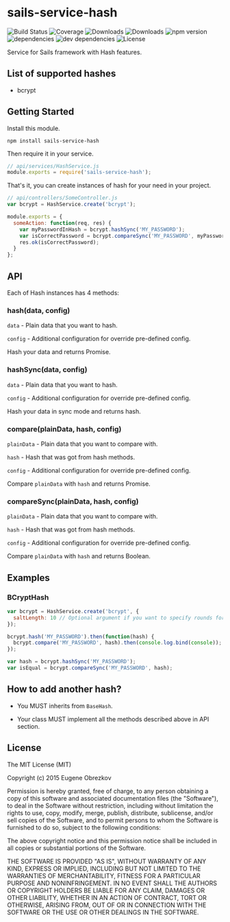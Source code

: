 # sails-service-hash

![Build Status](https://img.shields.io/travis/ghaiklor/sails-service-hash.svg)
![Coverage](https://img.shields.io/coveralls/ghaiklor/sails-service-hash.svg)
![Downloads](https://img.shields.io/npm/dm/sails-service-hash.svg)
![Downloads](https://img.shields.io/npm/dt/sails-service-hash.svg)
![npm version](https://img.shields.io/npm/v/sails-service-hash.svg)
![dependencies](https://img.shields.io/david/ghaiklor/sails-service-hash.svg)
![dev dependencies](https://img.shields.io/david/dev/ghaiklor/sails-service-hash.svg)
![License](https://img.shields.io/npm/l/sails-service-hash.svg)

Service for Sails framework with Hash features.

## List of supported hashes

- bcrypt

## Getting Started

Install this module.

```shell
npm install sails-service-hash
```

Then require it in your service.

```javascript
// api/services/HashService.js
module.exports = require('sails-service-hash');
```

That's it, you can create instances of hash for your need in your project.

```javascript
// api/controllers/SomeController.js
var bcrypt = HashService.create('bcrypt');

module.exports = {
  someAction: function(req, res) {
    var myPasswordInHash = bcrypt.hashSync('MY_PASSWORD');
    var isCorrectPassword = bcrypt.compareSync('MY_PASSWORD', myPasswordInHash);
    res.ok(isCorrectPassword);
  }
};
```

## API

Each of Hash instances has 4 methods:

### hash(data, config)

`data` - Plain data that you want to hash.

`config` - Additional configuration for override pre-defined config.

Hash your data and returns Promise.

### hashSync(data, config)

`data` - Plain data that you want to hash.

`config` - Additional configuration for override pre-defined config.

Hash your data in sync mode and returns hash.

### compare(plainData, hash, config)

`plainData` - Plain data that you want to compare with.

`hash` - Hash that was got from hash methods.

`config` - Additional configuration for override pre-defined config.

Compare `plainData` with `hash` and returns Promise.

### compareSync(plainData, hash, config)

`plainData` - Plain data that you want to compare with.

`hash` - Hash that was got from hash methods.

`config` - Additional configuration for override pre-defined config.

Compare `plainData` with `hash` and returns Boolean.

## Examples

### BCryptHash

```javascript
var bcrypt = HashService.create('bcrypt', {
  saltLength: 10 // Optional argument if you want to specify rounds for of auto-generated salt
});

bcrypt.hash('MY_PASSWORD').then(function(hash) {
  bcrypt.compare('MY_PASSWORD', hash).then(console.log.bind(console));
});

var hash = bcrypt.hashSync('MY_PASSWORD');
var isEqual = bcrypt.compareSync('MY_PASSWORD', hash);
```

## How to add another hash?

- You MUST inherits from `BaseHash`.

- Your class MUST implement all the methods described above in API section.

## License

The MIT License (MIT)

Copyright (c) 2015 Eugene Obrezkov

Permission is hereby granted, free of charge, to any person obtaining a copy
of this software and associated documentation files (the "Software"), to deal
in the Software without restriction, including without limitation the rights
to use, copy, modify, merge, publish, distribute, sublicense, and/or sell
copies of the Software, and to permit persons to whom the Software is
furnished to do so, subject to the following conditions:

The above copyright notice and this permission notice shall be included in all
copies or substantial portions of the Software.

THE SOFTWARE IS PROVIDED "AS IS", WITHOUT WARRANTY OF ANY KIND, EXPRESS OR
IMPLIED, INCLUDING BUT NOT LIMITED TO THE WARRANTIES OF MERCHANTABILITY,
FITNESS FOR A PARTICULAR PURPOSE AND NONINFRINGEMENT. IN NO EVENT SHALL THE
AUTHORS OR COPYRIGHT HOLDERS BE LIABLE FOR ANY CLAIM, DAMAGES OR OTHER
LIABILITY, WHETHER IN AN ACTION OF CONTRACT, TORT OR OTHERWISE, ARISING FROM,
OUT OF OR IN CONNECTION WITH THE SOFTWARE OR THE USE OR OTHER DEALINGS IN THE
SOFTWARE.
